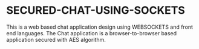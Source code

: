 # SECURED-CHAT-USING-SOCKETS

This is a web based chat application design using WEBSOCKETS and front end languages. The Chat application is a browser-to-browser based application secured with AES algorithm.

